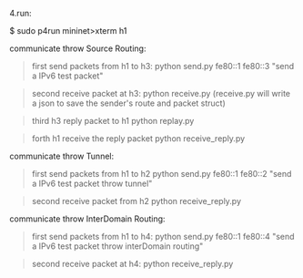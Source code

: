
4.run:    

$ sudo p4run
mininet>xterm h1 


communicate throw Source Routing:
>first   send packets from h1 to h3:
python send.py fe80::1 fe80::3 "send a IPv6 test packet"

>second  receive packet at h3:
python receive.py
(receive.py will write a json to save the sender's route and packet struct)

>third  h3 reply packet to h1
python replay.py

>forth   h1 receive the reply packet
python receive_reply.py

communicate throw Tunnel:
>first send packets from h1 to h2
python send.py fe80::1 fe80::2 "send a IPv6 test packet throw tunnel"

>second  receive packet from h2
python receive_reply.py




communicate throw InterDomain Routing:
>first   send packets from h1 to h4:
python send.py fe80::1 fe80::4 "send a IPv6 test packet throw interDomain routing"

>second  receive packet at h4:
python receive_reply.py

